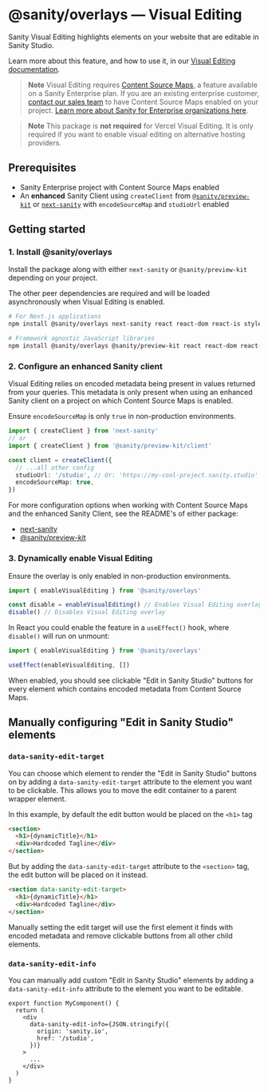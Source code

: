 # @sanity/overlays — Visual Editing

Sanity Visual Editing highlights elements on your website that are editable in Sanity Studio.

Learn more about this feature, and how to use it, in our [Visual Editing documentation](http://sanity.io/docs/vercel-visual-editing).

> **Note**
> Visual Editing requires [Content Source Maps](https://www.sanity.io/blog/content-source-maps-announce), a feature available on a Sanity Enterprise plan. If you are an existing enterprise customer, [contact our sales team](https://www.sanity.io/contact/sales?ref=vercel-visual-editing-docs) to have Content Source Maps enabled on your project. [Learn more about Sanity for Enterprise organizations here](https://www.sanity.io/enterprise?ref=vercel-visual-editing-docs).

> **Note**
> This package is **not required** for Vercel Visual Editing. It is only required if you want to enable visual editing on alternative hosting providers.

## Prerequisites

- Sanity Enterprise project with Content Source Maps enabled
- An **enhanced** Sanity Client using `createClient` from [`@sanity/preview-kit`](https://github.com/sanity-io/preview-kit) or [`next-sanity`](https://github.com/sanity-io/next-sanity) with `encodeSourceMap` and `studioUrl` enabled

## Getting started

### 1. Install @sanity/overlays

Install the package along with either `next-sanity` or `@sanity/preview-kit` depending on your project.

The other peer dependencies are required and will be loaded asynchronously when Visual Editing is enabled.

```sh
# For Next.js applications
npm install @sanity/overlays next-sanity react react-dom react-is styled-components
```

```sh
# Framework agnostic JavaScript libraries
npm install @sanity/overlays @sanity/preview-kit react react-dom react-is styled-components
```

### 2. Configure an enhanced Sanity client

Visual Editing relies on encoded metadata being present in values returned from your queries. This metadata is only present when using an enhanced Sanity client on a project on which Content Source Maps is enabled.

Ensure `encodeSourceMap` is only `true` in non-production environments.

```ts
import { createClient } from 'next-sanity'
// or
import { createClient } from '@sanity/preview-kit/client'

const client = createClient({
  // ...all other config
  studioUrl: '/studio', // Or: 'https://my-cool-project.sanity.studio'
  encodeSourceMap: true,
})
```

For more configuration options when working with Content Source Maps and the enhanced Sanity Client, see the README's of either package:

- [next-sanity](https://github.com/sanity-io/next-sanity)
- [@sanity/preview-kit](https://github.com/sanity-io/preview-kit)

### 3. Dynamically enable Visual Editing

Ensure the overlay is only enabled in non-production environments.

```ts
import { enableVisualEditing } from '@sanity/overlays'

const disable = enableVisualEditing() // Enables Visual Editing overlay
disable() // Disables Visual Editing overlay
```

In React you could enable the feature in a `useEffect()` hook, where `disable()` will run on unmount:

```ts
import { enableVisualEditing } from '@sanity/overlays'

useEffect(enableVisualEditing, [])
```

When enabled, you should see clickable "Edit in Sanity Studio" buttons for every element which contains encoded metadata from Content Source Maps.

## Manually configuring "Edit in Sanity Studio" elements

### `data-sanity-edit-target`

You can choose which element to render the "Edit in Sanity Studio" buttons on by adding a `data-sanity-edit-target` attribute to the element you want to be clickable. This allows you to move the edit container to a parent wrapper element.

In this example, by default the edit button would be placed on the `<h1>` tag

```html
<section>
  <h1>{dynamicTitle}</h1>
  <div>Hardcoded Tagline</div>
</section>
```

But by adding the `data-sanity-edit-target` attribute to the `<section>` tag, the edit button will be placed on it instead.

```html
<section data-sanity-edit-target>
  <h1>{dynamicTitle}</h1>
  <div>Hardcoded Tagline</div>
</section>
```

Manually setting the edit target will use the first element it finds with encoded metadata and remove clickable buttons from all other child elements.

### `data-sanity-edit-info`

You can manually add custom "Edit in Sanity Studio" elements by adding a `data-sanity-edit-info` attribute to the element you want to be editable.

```tsx
export function MyComponent() {
  return (
    <div
      data-sanity-edit-info={JSON.stringify({
        origin: 'sanity.io',
        href: '/studio',
      })}
    >
      ...
    </div>
  )
}
```

